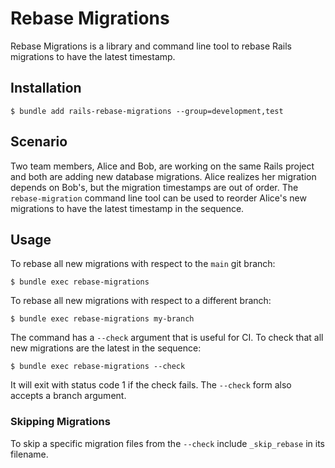 # Rebase Migrations

Rebase Migrations is a library and command line tool to rebase Rails migrations
to have the latest timestamp.

## Installation

```console
$ bundle add rails-rebase-migrations --group=development,test
```

## Scenario

Two team members, Alice and Bob, are working on the same Rails project and both
are adding new database migrations. Alice realizes her migration depends on
Bob's, but the migration timestamps are out of order. The `rebase-migration`
command line tool can be used to reorder Alice's new migrations to have the
latest timestamp in the sequence.

## Usage

To rebase all new migrations with respect to the `main` git branch:

```console
$ bundle exec rebase-migrations
```

To rebase all new migrations with respect to a different branch:

```console
$ bundle exec rebase-migrations my-branch
```

The command has a `--check` argument that is useful for CI. To check that all
new migrations are the latest in the sequence:

```console
$ bundle exec rebase-migrations --check
```

It will exit with status code 1 if the check fails. The `--check` form also
accepts a branch argument.

### Skipping Migrations

To skip a specific migration files from the `--check` include `_skip_rebase` in
its filename.
